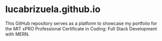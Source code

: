 # lucabrizuela.github.io
This GitHub repository serves as a platform to showcase my portfolio for the MIT xPRO Professional Certificate in Coding: Full Stack Development with MERN.
